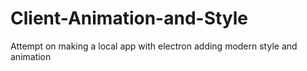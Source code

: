 # Client-Animation-and-Style
Attempt on making a local app with electron adding modern style and animation
